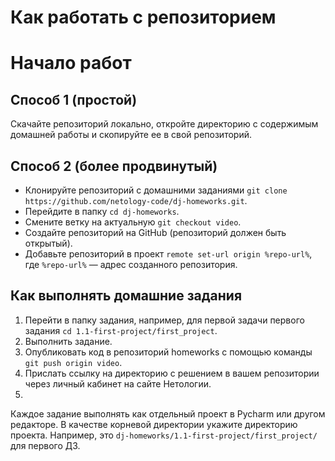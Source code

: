 Как работать с репозиторием
===========================
Начало работ
============
Способ 1 (простой)
------------------
Скачайте репозиторий локально, откройте директорию с содержимым домашней работы и скопируйте ее в свой репозиторий.

Способ 2 (более продвинутый)
----------------------------
+ Клонируйте репозиторий с домашними заданиями `git clone https://github.com/netology-code/dj-homeworks.git`.
+ Перейдите в папку `cd dj-homeworks`.
+ Смените ветку на актуальную `git checkout video`.
+ Создайте репозиторий на GitHub (репозиторий должен быть открытый).
+ Добавьте репозиторий в проект `remote set-url origin %repo-url%`, где `%repo-url%` — адрес созданного репозитория.

Как выполнять домашние задания
------------------------------
1. Перейти в папку задания, например, для первой задачи первого задания `cd 1.1-first-project/first_project`.
2. Выполнить задание.
3. Опубликовать код в репозиторий homeworks с помощью команды `git push origin video`.
4. Прислать ссылку на директорию с решением в вашем репозитории через личный кабинет на сайте Нетологии.
5. 
Каждое задание выполнять как отдельный проект в Pycharm или другом редакторе. В качестве корневой директории укажите директорию проекта. Например, это `dj-homeworks/1.1-first-project/first_project/` для первого ДЗ.
